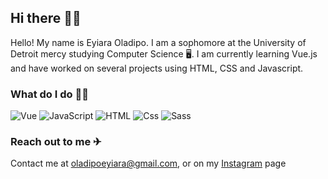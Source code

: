  ## Hi there 🙋‍♂️
 
 Hello! My name is Eyiara Oladipo. I am a sophomore at the University of Detroit mercy studying Computer Science 🖥️. I am currently learning Vue.js and have worked on several projects using HTML, CSS and Javascript.
 
 ### What do I do 🤷‍♂️
 <p>
  <img alt="Vue" src="https://img.shields.io/badge/Vue.js-4FC08D?logo=Vue.js&logoColor=white&style=for-the-badge" />
  <img alt="JavaScript" src="https://img.shields.io/badge/JavaScript-F7DF1E?logo=javascript&logoColor=white&style=for-the-badge" />
  <img alt="HTML" src="https://img.shields.io/badge/HTML-E34F26?logo=html5&logoColor=white&style=for-the-badge" />
  <img alt="Css" src="https://img.shields.io/badge/CSS-1572B6?logo=css3&logoColor=white&style=for-the-badge" />
  <img alt="Sass" src="https://img.shields.io/badge/Sass-CC6699?logo=sass&logoColor=white&style=for-the-badge" />
 </p>
 
<!-- ### Github language stats
 
 <img style="" 
  src="https://github-readme-stats.vercel.app/api/top-langs/?username=ara-o&hide=css&layout-compact&bg_color=0C2233&text_color=D6D6D6&border_color=0C2233"
/>
 
  -->
 ### Reach out to me ✈
 Contact me at oladipoeyiara@gmail.com, or on my <a target="_blank" href="https://www.instagram.com/just_call_me_ara/">Instagram</a> page
                 
